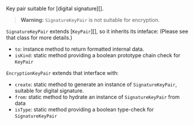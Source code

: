 Key pair suitable for [digital signature][].

> **Warning:** `SignatureKeyPair` is not suitable for encryption.

`SignatureKeyPair` extends [`KeyPair`][], so it inherits its inteface: (Please see that class for more details.)
- `to`: instance method to return formatted internal data.
- `isKind`: static method providing a boolean prototype chain check for `KeyPair`

`EncryptionKeyPair` extends that interface with:
- `create`: static method to generate an instance of `SignatureKeyPair`, suitable for digital signature.
- `from`: static method to hydrate an instance of `SignatureKeyPair` from data
- `isType`: static method providing a boolean type-check for `SignatureKeyPair`
